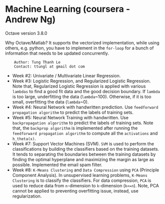 # Machine Learning (coursera - Andrew Ng)
 Octave version 3.8.0
 
 Why Octave/Matlab? It supports the vectorized implementation, while using others, e.g. python, you have to implement in the `for-loop` for a bunch of information that needs to be updated concurrently.

        Author: Tung Thanh Le
        Contact: ttungl at gmail dot com

* Week #2: Univariate / Multivariate Linear Regression.
* Week #3: Logistic Regression, and Regularized Logistic Regression.
    Note that, Regularized Logistic Regression is applied with various `lambdas` to find a good fit data and the good decision boundary. If `lambda` is too large, underfitting the data (`lambda`~100). Otherwise, if it is too small, overfitting the data (`lambda`~0).   
* Week #4: Neural Network with handwritten prediction. Use `feedforward propagation algorithm` to predict the labels of training sets. 
* Week #5: Neural Network Training with handwritten. Use `backpropagation algorithm` to predict the labels of training sets. Note that, the `backprop algorithm` is implemented after running the `feedforward propagation algorithm` to compute all the `activations` and `h_theta(x)`. 
* Week #7: Support Vector Machines (SVM). `SVM` is used to perform the classifications by building the classifiers based on the training datasets. It tends to separating the boundaries between the training datasets by finding the optimal hyperplane and maximizing the margin as large as possible. Implemented the email spam filter.
* Week #8: `K-Means Clustering` and `Data Compression` using `PCA` (Principle Component Analysis). In unsupervised learning problems, `K-Means Clustering` is to classify the classifiers. For data compression, `PCA` is used to reduce data from `n`-dimension to `k`-dimension (`k<=n`). Note, PCA cannot be applied to preventing overfitting issue, instead, use regularization.
